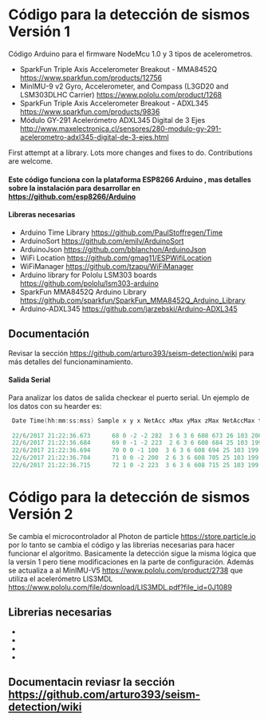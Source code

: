 # Código para la detección de sismos Versión 1
Código Arduino para el firmware NodeMcu 1.0 y 3 tipos de acelerometros.
- SparkFun Triple Axis Accelerometer Breakout - MMA8452Q https://www.sparkfun.com/products/12756
- MinIMU-9 v2 Gyro, Accelerometer, and Compass (L3GD20 and LSM303DLHC Carrier) https://www.pololu.com/product/1268
- SparkFun Triple Axis Accelerometer Breakout - ADXL345 https://www.sparkfun.com/products/9836
- Módulo GY-291 Acelerómetro ADXL345 Digital de 3 Ejes http://www.maxelectronica.cl/sensores/280-modulo-gy-291-acelerometro-adxl345-digital-de-3-ejes.html

First attempt at a library. Lots more changes and fixes to do. Contributions are welcome.

#### Este código funciona con la plataforma ESP8266 Arduino , mas detalles sobre la instalación para desarrollar en https://github.com/esp8266/Arduino


####  Libreras necesarias
- Arduino Time Library https://github.com/PaulStoffregen/Time
- ArduinoSort https://github.com/emilv/ArduinoSort
- ArduinoJson https://github.com/bblanchon/ArduinoJson
- WiFi Location https://github.com/gmag11/ESPWifiLocation
- WiFiManager https://github.com/tzapu/WiFiManager
- Arduino library for Pololu LSM303 boards https://github.com/pololu/lsm303-arduino
- SparkFun MMA8452Q Arduino Library https://github.com/sparkfun/SparkFun_MMA8452Q_Arduino_Library
- Arduino-ADXL345 https://github.com/jarzebski/Arduino-ADXL345


## Documentación
Revisar la sección https://github.com/arturo393/seism-detection/wiki para más detalles del funcionaminamiento.


#### Salida Serial
Para analizar los datos de salida checkear el puerto serial. Un ejemplo de los datos con su hearder es:
```cpp
 Date Time(hh:mm:ss:mss) Sample x y x NetAcc xMax yMax zMax NetAccMax t_NetAccMax ZC IQR CAV RSL
 
 22/6/2017 21:22:36.673      68 0 -2 -2 282  3 6 3 6 608 673 26 103 200 111 
 22/6/2017 21:22:36.684      69 0 -1 -2 223  2 6 3 6 608 684 25 103 199 111 
 22/6/2017 21:22:36.694      70 0 0 -1 100  3 6 3 6 608 694 25 103 199 111 
 22/6/2017 21:22:36.704      71 0 0 -2 200  2 6 3 6 608 705 25 103 199 111 
 22/6/2017 21:22:36.715      72 1 0 -2 223  3 6 3 6 608 715 25 103 199 111 


```
# Código para la detección de sismos Versión 2
Se cambia el microcontrolador al Photon de particle https://store.particle.io  por lo tanto se cambia el código y las librerias necesarias para hacer funcionar el algoritmo. Basicamente la detección sigue la misma lógica que la versin 1 pero tiene modificaciones en la parte de configuración. Además se actualiza a al MinIMU-V5 https://www.pololu.com/product/2738 que utiliza el acelerómetro LIS3MDL https://www.pololu.com/file/download/LIS3MDL.pdf?file_id=0J1089

## Librerias necesarias
- 
- 
- 
- 

## Documentacin reviasr la sección https://github.com/arturo393/seism-detection/wiki
